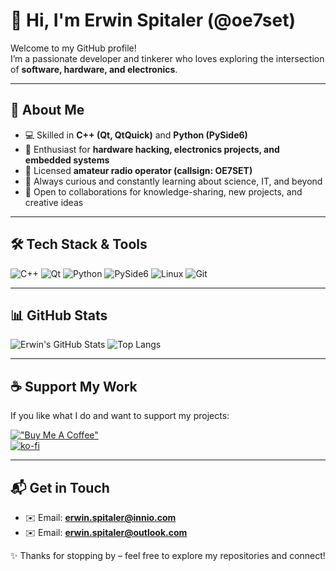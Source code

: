# 👋 Hi, I'm Erwin Spitaler (@oe7set)

Welcome to my GitHub profile!  
I’m a passionate developer and tinkerer who loves exploring the intersection of **software, hardware, and electronics**.  

---

## 🚀 About Me
- 💻 Skilled in **C++ (Qt, QtQuick)** and **Python (PySide6)**  
- 🔧 Enthusiast for **hardware hacking, electronics projects, and embedded systems**  
- 📡 Licensed **amateur radio operator (callsign: OE7SET)**  
- 🌱 Always curious and constantly learning about science, IT, and beyond  
- 🤝 Open to collaborations for knowledge-sharing, new projects, and creative ideas  

---

## 🛠️ Tech Stack & Tools
![C++](https://img.shields.io/badge/C++-00599C?logo=cplusplus&logoColor=white&style=for-the-badge)
![Qt](https://img.shields.io/badge/Qt-41CD52?logo=qt&logoColor=white&style=for-the-badge)
![Python](https://img.shields.io/badge/Python-3776AB?logo=python&logoColor=white&style=for-the-badge)
![PySide6](https://img.shields.io/badge/PySide6-3776AB?logo=qt&logoColor=white&style=for-the-badge)
![Linux](https://img.shields.io/badge/Linux-FCC624?logo=linux&logoColor=black&style=for-the-badge)
![Git](https://img.shields.io/badge/Git-F05032?logo=git&logoColor=white&style=for-the-badge)

---

## 📊 GitHub Stats
![Erwin's GitHub Stats](https://github-readme-stats.vercel.app/api?username=oe7set&show_icons=true&theme=tokyonight)
![Top Langs](https://github-readme-stats.vercel.app/api/top-langs/?username=oe7set&layout=compact&theme=tokyonight)

---

## ☕ Support My Work
If you like what I do and want to support my projects:  

[!["Buy Me A Coffee"](https://www.buymeacoffee.com/assets/img/custom_images/orange_img.png)](https://www.buymeacoffee.com/oe7set)  
[![ko-fi](https://ko-fi.com/img/githubbutton_sm.svg)](https://ko-fi.com/O5O31L3XGA)

---

## 📬 Get in Touch
- ✉️ Email: **erwin.spitaler@innio.com**  
- ✉️ Email: **erwin.spitaler@outlook.com**

✨ Thanks for stopping by – feel free to explore my repositories and connect!

<!---
oe7set/oe7set is a ✨ special ✨ repository because its `README.md` (this file) appears on your GitHub profile.
You can click the Preview link to take a look at your changes.
--->
